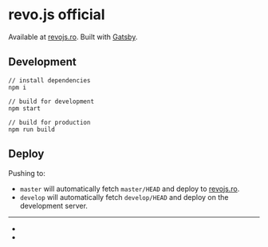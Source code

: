 # revo.js official

Available at [revojs.ro](https://revojs.ro). Built with [Gatsby](https://www.gatsbyjs.org).

## Development

```
// install dependencies
npm i

// build for development
npm start

// build for production
npm run build
```

## Deploy

Pushing to:
* `master` will automatically fetch `master/HEAD` and deploy to [revojs.ro](https://revojs.ro).
* `develop` will automatically fetch `develop/HEAD` and deploy on the development server.
---
-
-
